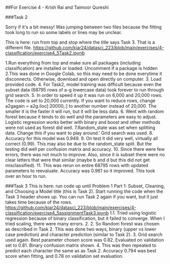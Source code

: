 ##For Exercise 4 - Krish Rai and Taimoor Qureshi

###Task 2

Sorry if it's a bit messy! Was jumping between two files because the fitting took long to run so some labels or lines may be unclear.

This is here: run from top and stop where the title says Task 3. That is a different file.
https://github.com/kiar24/datasci_223/blob/main/exercises/4-classification/exercise4_5Task2.ipynb

1.Run everything from top and make sure all packages (including classification) are installed or loaded. Uncomment if a package is hidden
2.This was done in Google Colab, so this may need to be done everytime it disconnects. Otherwise, download and open directly on computer.
3. Load provided code. 
4. For Task2, model training was difficult because even the subset data (68795 rows of a-g lowercase data) took forever to run through grid search.
5. In order to speed it up it was run on 6,000 and 20,000 rows. The code is set to 20,000 currently. If you want to reduce rows, change a2gagain = a2g.iloc[:20000,:] to another number instead of 20,000. The smaller it is the faster it will run, but it will be less data.
6. Went with random forest because it tends to do well and the parameters are easy to adjust. Logistic regression works better with binary and boost and other methods were not used as forest did well.
7.Random_state was set when splitting data. Change this if you want to play around.' Grid search was used.
8. Accuracy for this model was 0.949. 
9. On test it did very well, virtually all correct (0.99). This may also be due to the random_state split. But the testing did well per confusion matrix and accuracy.
10. Since there were few errors, there was not much to improve. Also, since it is subset there were no clear letters that were that similar (maybe b and d but this did not get misclassified).
11. This was rerun on entire 68795 rows with updated parameters to reevaluate. Accuracy was 0.961 so it improved. This took over an hour to run.

###Task 3
This is here: run code up until Problem 1 Part 1: Subset, Cleaning, and Choosing a Model title (this is Task 2). Start running the code when the Task 3 header shows up. You can run Task 2 again if you want, but it just takes time because of the rows.
https://github.com/kiar24/datasci_223/blob/main/exercises/4-classification/exercise4_5assignmentTask3.ipynb
1.1. Tried using logistic regression because of binary classification, but it failed to converge. When I tried scaling, there were many errors.
2. 2. So Random forest was chosen as described in Task 2. This was done two ways, binary (upper vs lower case prediction) and character prediction (similar to Task 2).
3. Grid search used again. Best parameter chosen score was 0.82. Evaluated on validation set to 0.81. Binary confusion matrix shown.
4. This was then repeated to predict each character the same as as Task 2. Accuracy 0.794 was best score when fitting, and 0.78 on validation set evaluation.
